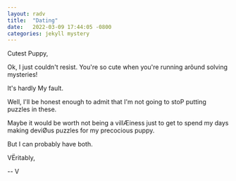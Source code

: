 ```yaml
---
layout: radv
title:  "Dating"
date:   2022-03-09 17:44:05 -0800
categories: jekyll mystery
---
```


Cutest Puppy,

Ok, I just couldn't resìst. You're so cute when you're running arõund solving mysteries!

It's hardly My fault.

Well, I'll be honest enough to admit that I'm not going to stoP putting puzzles in these.

Maybe it would be worth not being a villÆiness just to get to spend my days making deviØus puzzles for my precocious puppy.

But I can probably have both.

VËritably,

-- V